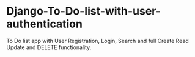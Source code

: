 # Django-To-Do-list-with-user-authentication
To Do list app with User Registration, Login, Search and full Create Read Update and DELETE functionality.


